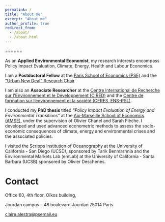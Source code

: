 ```yaml
---
permalink: /
title: "About me"
excerpt: "About me"
author_profile: true
redirect_from: 
  - /about/
  - /about.html
---
```


======

As an **Applied Environmental Economist**, my research interests encompass Policy Impact Evaluation, Climate, Energy, Health and Labour Economics.

I am a **Postdoctoral Fellow** at the [Paris School of Economics (PSE)](https://www.parisschoolofeconomics.eu/en/) and the ["Urban New Deal" Research Chair](https://www.parisschoolofeconomics.eu/en/pse-partnership-programme/chairs/urban-new-deal-chair/).

I am also an **Associate Researcher** at the [Centre International de Recherche sur l'Environnement et le Développement (CIRED)](https://www.centre-cired.fr/en/) and the [Centre de formation sur l’environnement et la société (CERES, ENS-PSL)](https://ceres.ens.fr/).

I conducted my **PhD thesis** titled *"Policy Impact Evaluation of Energy and Environmental Transitions"* at the [Aix-Marseille School of Economics (AMSE)](https://www.amse-aixmarseille.fr/en), under the supervision of Olivier Chanel and Sarah Flèche. I developed and used advanced econometric methods to assess the socio-economic consequences of climate, energy and environmental crises and the associated policies.

I visited the Scripps Institution of Oceanography at the University of California - San Diego (UCSD), sponsored by Tarik Benmarhnia and the Environmental Markets Lab (emLab) at the University of California - Santa Barbara (UCSB) sponsored by Olivier Deschenes.

Contact
======

Office 60, 4th floor, Oïkos building,

Jourdan campus – 48 boulevard Jourdan 75014 Paris

[claire.alestra@psemail.eu](claire.alestra@psemail.eu)

